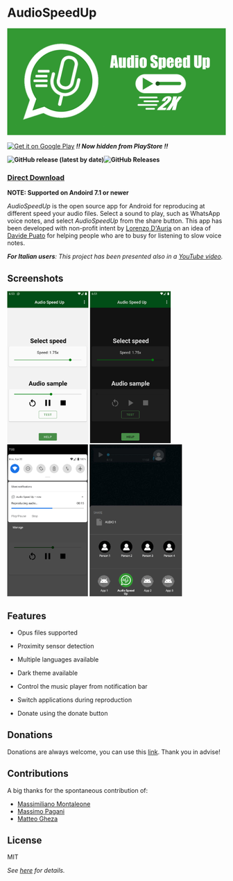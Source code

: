 # AudioSpeedUp 

![Banner](./PlayStore/banner.png)



<a href='https://play.google.com/store/apps/details?id=com.lodauria.audiospeedup&pcampaignid=pcampaignidMKT-Other-global-all-co-prtnr-py-PartBadge-Mar2515-1'><img alt='Get it on Google Play' src="https://play.google.com/intl/en_us/badges/static/images/badges/en_badge_web_generic.png" height="110"></a> ***!! Now hidden from PlayStore !!***

**![GitHub release (latest by date)](https://img.shields.io/github/v/release/bonsky97/AudioSpeedUp?style=social)![GitHub Releases](https://img.shields.io/github/downloads/bonsky97/AudioSpeedUp/total?style=social)**

### [**Direct Download**](https://github.com/bonsky97/AudioSpeedUp/releases/latest/download/AudioSpeedUp-GitHub.apk)
**NOTE: Supported on Andoird 7.1 or newer**

*AudioSpeedUp* is the open source app for Android for reproducing at different speed your audio files. Select a sound to play, such as WhatsApp voice notes, and select *AudioSpeedUp* from the share button. This app has been developed with non-profit intent by [Lorenzo D'Auria](https://github.com/lodauria) on an idea of [Davide Puato](https://www.youtube.com/c/stockdroid) for helping people who are to busy for listening to slow voice notes.

_**For Italian users**: This project has been presented also in a [YouTube video](https://youtu.be/IKIYfGBtt2g)._

## Screenshots

<img alt='Get it on Google Play' src="./PlayStore/screen1.png" height="350"> <img alt='Get it on Google Play' src="./PlayStore/screen2.png" height="350"> <img alt='Get it on Google Play' src="./PlayStore/screen3.png" height="350"> <img alt='Get it on Google Play' src="./PlayStore/screen4.png" height="350"> 

## Features

  - Opus files supported
  - Proximity sensor detection
  - Multiple languages available

  - Dark theme available
  - Control the music player from notification bar
  - Switch applications during reproduction
  - Donate using the donate button

## Donations

Donations are always welcome, you can use this [link](https://paypal.me/AudioSpeedUp). Thank you in advise!

## Contributions

A big thanks for the spontaneous contribution of:

 - [Massimiliano Montaleone](https://github.com/Fast0n)
 - [Massimo Pagani](https://github.com/massimopagani)
 - [Matteo Gheza](https://github.com/MatteoGheza)

License
----
MIT

_See [here](https://github.com/bonsky97/AudioSpeedUp/blob/master/LICENSE) for details._
